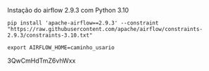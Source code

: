 Instação do airflow 2.9.3 com Python 3.10

```
pip install 'apache-airflow==2.9.3' --constraint  "https://raw.githubusercontent.com/apache/airflow/constraints-2.9.3/constraints-3.10.txt"
```

```
export AIRFLOW_HOME=caminho_usario
```

3QwCmHdTmZ6vhWxx